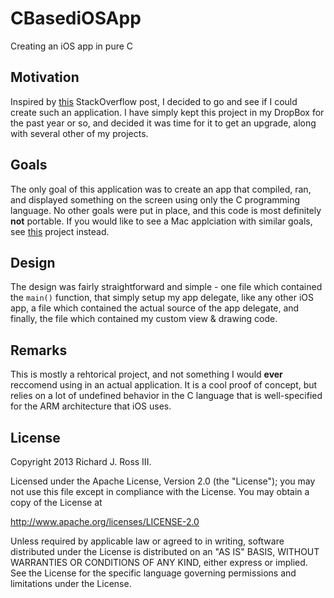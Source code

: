 # CBasediOSApp
Creating an iOS app in pure C

## Motivation
Inspired by [this](http://stackoverflow.com/q/10289890/427309) StackOverflow post, I decided to go and see if I could create such an application.
I have simply kept this project in my DropBox for the past year or so, and decided it was time for it to get an upgrade, along with several other of my projects.

## Goals
The only goal of this application was to create an app that compiled, ran, and displayed something on the screen using only the C programming language. No other goals were put in place, and this code is most definitely **not** portable. If you would like to see a Mac applciation with similar goals, see [this](https://github.com/CodaFi/C-Macs) project instead.

## Design
The design was fairly straightforward and simple - one file which contained the `main()` function, that simply setup my app delegate, like any other iOS app, a file which contained the actual source of the app delegate, and finally, the file which contained my custom view & drawing code.

## Remarks
This is mostly a rehtorical project, and not something I would **ever** reccomend using in an actual application. It is a cool proof of concept, but relies on a lot of undefined behavior in the C language that is well-specified for the ARM architecture that iOS uses.

## License
Copyright 2013 Richard J. Ross III.

Licensed under the Apache License, Version 2.0 (the "License"); you may not use this file except in compliance with the License. You may obtain a copy of the License at

http://www.apache.org/licenses/LICENSE-2.0

Unless required by applicable law or agreed to in writing, software distributed under the License is distributed on an "AS IS" BASIS, WITHOUT WARRANTIES OR CONDITIONS OF ANY KIND, either express or implied. See the License for the specific language governing permissions and limitations under the License.
